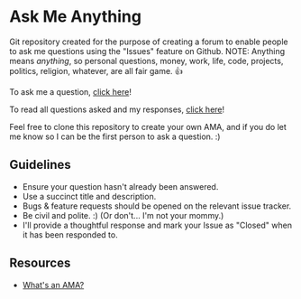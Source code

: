 # Ask Me Anything

Git repository created for the purpose of creating a forum to enable people to ask me questions using the "Issues" feature on Github. NOTE: Anything means *anything*, so personal questions, money, work, life, code, projects, politics, religion, whatever, are all fair game. 👍

To ask me a question, [click here](../../issues/new)!

To read all questions asked and my responses, [click here](../../issues)!

Feel free to clone this repository to create your own AMA, and if you do let me know so I can be the first person to ask a question. :)

## Guidelines

* Ensure your question hasn't already been answered.
* Use a succinct title and description.
* Bugs & feature requests should be opened on the relevant issue tracker.
* Be civil and polite. :) (Or don't... I'm not your mommy.)
* I'll provide a thoughtful response and mark your Issue as "Closed" when it has been responded to.

## Resources

* [What's an AMA?](https://en.wikipedia.org/wiki/R/IAmA)